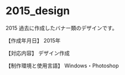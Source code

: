 # 2015_design
2015 過去に作成したバナー類のデザインです。

【作成年月日】 2015年

【対応内容】 デザイン作成

【制作環境と使用言語】 Windows・Photoshop
